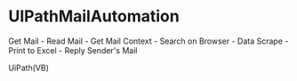 # UIPathMailAutomation
Get Mail - Read Mail - Get Mail Context - Search on Browser - Data Scrape - Print to Excel - Reply Sender's Mail

UiPath(VB)